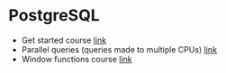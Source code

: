 # PostgreSQL

* Get started course [link](https://egghead.io/courses/get-started-with-postgres-sql)
* Parallel queries (queries made to multiple CPUs) [link](https://www.percona.com/blog/2019/02/21/parallel-queries-in-postgresql/)
* Window functions course [link](https://egghead.io/courses/use-window-functions-in-postgres)

